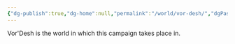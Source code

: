 ```yaml
---
{"dg-publish":true,"dg-home":null,"permalink":"/world/vor-desh/","dgPassFrontmatter":true}
---
```



Vor'Desh is the world in which this campaign takes place in. 
